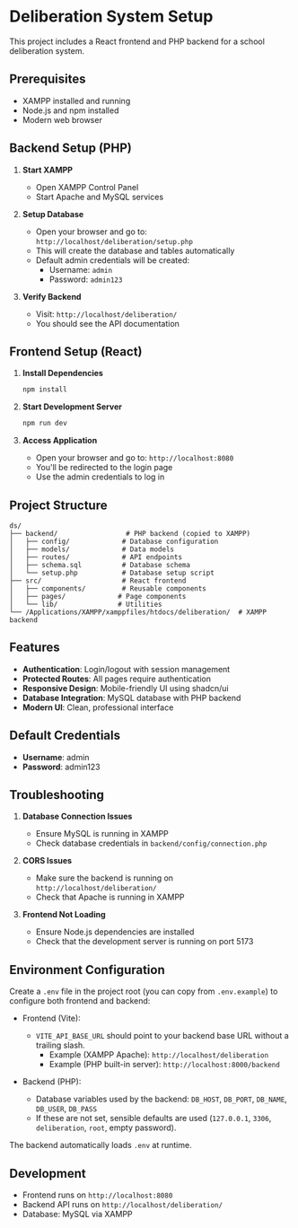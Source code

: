 # Deliberation System Setup

This project includes a React frontend and PHP backend for a school deliberation system.

## Prerequisites

- XAMPP installed and running
- Node.js and npm installed
- Modern web browser

## Backend Setup (PHP)

1. **Start XAMPP**

   - Open XAMPP Control Panel
   - Start Apache and MySQL services

2. **Setup Database**

   - Open your browser and go to: `http://localhost/deliberation/setup.php`
   - This will create the database and tables automatically
   - Default admin credentials will be created:
     - Username: `admin`
     - Password: `admin123`

3. **Verify Backend**
   - Visit: `http://localhost/deliberation/`
   - You should see the API documentation

## Frontend Setup (React)

1. **Install Dependencies**

   ```bash
   npm install
   ```

2. **Start Development Server**

   ```bash
   npm run dev
   ```

3. **Access Application**
   - Open your browser and go to: `http://localhost:8080`
   - You'll be redirected to the login page
   - Use the admin credentials to log in

## Project Structure

```
ds/
├── backend/                 # PHP backend (copied to XAMPP)
│   ├── config/             # Database configuration
│   ├── models/             # Data models
│   ├── routes/             # API endpoints
│   ├── schema.sql          # Database schema
│   └── setup.php           # Database setup script
├── src/                    # React frontend
│   ├── components/         # Reusable components
│   ├── pages/             # Page components
│   └── lib/               # Utilities
└── /Applications/XAMPP/xamppfiles/htdocs/deliberation/  # XAMPP backend
```

## Features

- **Authentication**: Login/logout with session management
- **Protected Routes**: All pages require authentication
- **Responsive Design**: Mobile-friendly UI using shadcn/ui
- **Database Integration**: MySQL database with PHP backend
- **Modern UI**: Clean, professional interface

## Default Credentials

- **Username**: admin
- **Password**: admin123

## Troubleshooting

1. **Database Connection Issues**

   - Ensure MySQL is running in XAMPP
   - Check database credentials in `backend/config/connection.php`

2. **CORS Issues**

   - Make sure the backend is running on `http://localhost/deliberation/`
   - Check that Apache is running in XAMPP

3. **Frontend Not Loading**
   - Ensure Node.js dependencies are installed
   - Check that the development server is running on port 5173

## Environment Configuration

Create a `.env` file in the project root (you can copy from `.env.example`) to configure both frontend and backend:

- Frontend (Vite):
  - `VITE_API_BASE_URL` should point to your backend base URL without a trailing slash.
    - Example (XAMPP Apache): `http://localhost/deliberation`
    - Example (PHP built-in server): `http://localhost:8000/backend`

- Backend (PHP):
  - Database variables used by the backend: `DB_HOST`, `DB_PORT`, `DB_NAME`, `DB_USER`, `DB_PASS`
  - If these are not set, sensible defaults are used (`127.0.0.1`, `3306`, `deliberation`, `root`, empty password).

The backend automatically loads `.env` at runtime.

## Development

- Frontend runs on `http://localhost:8080`
- Backend API runs on `http://localhost/deliberation/`
- Database: MySQL via XAMPP






